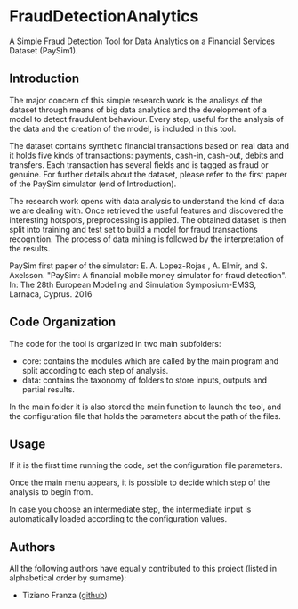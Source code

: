 # FraudDetectionAnalytics

A Simple Fraud Detection Tool for Data Analytics on a Financial Services Dataset (PaySim1).

## Introduction
The major concern of this simple research work is the analisys of the dataset through means of big data analytics and the development of a model to detect fraudulent behaviour. Every step, useful for the analysis of the data and the creation of the model, is included in this tool.

The dataset contains synthetic financial transactions based on real data and it holds five kinds of transactions: payments, cash-in, cash-out, debits and transfers. Each transaction has several fields and is tagged as fraud or genuine. For further details about the dataset, please refer to the first paper of the PaySim simulator (end of Introduction).

The research work opens with data analysis to understand the kind of data we are dealing with. Once retrieved the useful features and discovered the interesting hotspots, preprocessing is applied. The obtained dataset is then split into training and test set to build a model for fraud transactions recognition. The process of data mining is followed by the interpretation of the results.  

PaySim first paper of the simulator:
E. A. Lopez-Rojas , A. Elmir, and S. Axelsson. "PaySim: A financial mobile money simulator for fraud detection". In: The 28th European Modeling and Simulation Symposium-EMSS, Larnaca, Cyprus. 2016

## Code Organization
The code for the tool is organized in two main subfolders:

* core: contains the modules which are called by the main program and split according to each step of analysis. 
* data: contains the taxonomy of folders to store inputs, outputs and partial results. 

In the main folder it is also stored the main function to launch the tool, and the configuration file that holds the parameters about the path of the files.  

## Usage

If it is the first time running the code, set the configuration file parameters. 

Once the main menu appears, it is possible to decide which step of the analysis to begin from. 

In case you choose an intermediate step, the intermediate input is automatically loaded according to the configuration values. 

## Authors

All the following authors have equally contributed to this project (listed in alphabetical order by surname):

- Tiziano Franza ([github](https://github.com/frantiz96))


